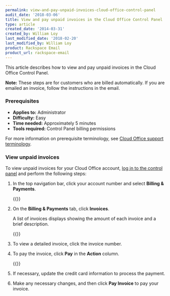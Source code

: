 ```yaml
---
permalink: view-and-pay-unpaid-invoices-cloud-office-control-panel
audit_date: '2018-03-06'
title: View and pay unpaid invoices in the Cloud Office Control Panel
type: article
created_date: '2014-03-31'
created_by: William Loy
last_modified_date: '2018-02-20'
last_modified_by: William Loy
product: Rackspace Email
product_url: rackspace-email
---
```


This article describes how to view and pay unpaid invoices in the Cloud Office Control Panel.

**Note:** These steps are for customers who are billed automatically. If you are emailed an invoice, follow the instructions in the email.

### Prerequisites

- **Applies to:** Administrator
- **Difficulty:** Easy
- **Time needed:** Approximately 5 minutes
- **Tools required:**  Control Panel billing permissions

For more information on prerequisite terminology, see [Cloud Office support terminology](/support/how-to/cloud-office-support-terminology).

### View unpaid invoices

To view unpaid invoices for your Cloud Office account, [log in to the
control panel](https://cp.rackspace.com/) and perform the following
steps:

1. In the top navigation bar, click your account number and select **Billing & Payments**.

    {{<image src="admindropmenu.png" alt="" title="">}}

2. On the **Billing & Payments** tab, click **Invoices**.

    A list of invoices displays showing the amount of each invoice and a brief description.

    {{<image src="invoices.png" alt="" title="">}}

3. To view a detailed invoice, click the invoice number.
4. To pay the invoice, click **Pay** in the **Action** column.

    {{<image src="pay_invoice.png" alt="" title="">}}

5. If necessary, update the credit card information to process the payment.
6. Make any necessary changes, and then click **Pay Invoice** to pay your invoice.
